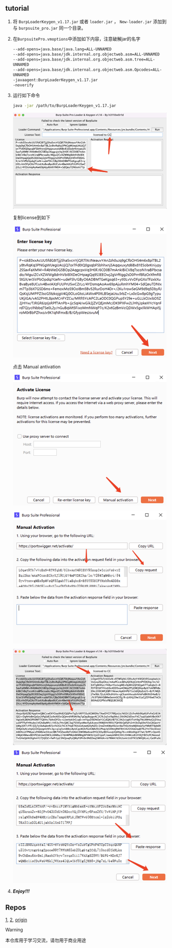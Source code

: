## tutorial

1. 将 `BurpLoaderKeygen_v1.17.jar` 或者 `loader.jar` ， `New-loader.jar` 添加到与 `burpsuite_pro.jar` 同一个目录。

2. 在`BurpsuitePro.vmoptions`中添加如下内容，注意破解jar的名字

   ```
   --add-opens=java.base/java.lang=ALL-UNNAMED
   --add-opens=java.base/jdk.internal.org.objectweb.asm=ALL-UNNAMED
   --add-opens=java.base/jdk.internal.org.objectweb.asm.tree=ALL-UNNAMED
   --add-opens=java.base/jdk.internal.org.objectweb.asm.Opcodes=ALL-UNNAMED
   -javaagent:BurpLoaderKeygen_v1.17.jar
   -noverify
   ```

3. 运行如下命令

   ```bash
   java -jar /path/to/BurpLoaderKeygen_v1.17.jar
   ```

   ![image-20230404165226683](./img/image-20230404165226683.png)

   复制license到如下

   ![image-20230404171620086](./img/image-20230404171620086.png)

   点击 Manual antivation

   ![image-20230404171037324](./img/image-20230404171037324.png)

   ![image-20230404171417093](./img/image-20230404171417093.png)

   ![image-20230404171318157](./img/image-20230404171318157.png)

   ![image-20230404171721175](./img/image-20230404171721175.png)

4. ***Enjoy!!!***

## Repos

[1](https://github.com/xiv3r/Burpsuite-Professional), [2](https://github.com/SNGWN/Burp-Suite-Pro), [origin](https://github.com/h3110w0r1d-y/BurpLoaderKeygen)

> [!WARNING]
>
> 本仓库用于学习交流，请勿用于商业用途

